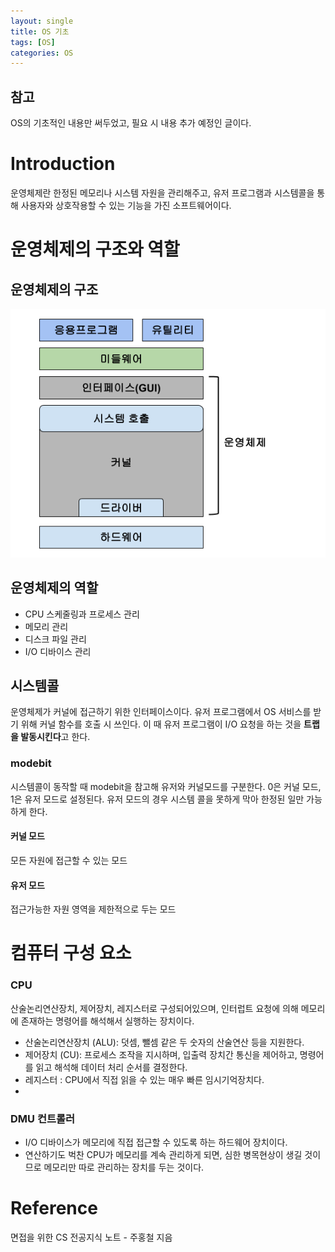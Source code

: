 ```yaml
---
layout: single
title: OS 기초
tags: [OS]
categories: OS
---
```

## 참고
OS의 기초적인 내용만 써두었고, 필요 시 내용 추가 예정인 글이다.

# Introduction
운영체제란 한정된 메모리나 시스템 자원을 관리해주고, 유저 프로그램과 시스템콜을 통해 사용자와 상호작용할 수 있는 기능을 가진 소프트웨어이다.

# 운영체제의 구조와 역할
## 운영체제의 구조
![](./../../../assets/images/2022-08-20_OSbasic_images/1661006415209.png)

## 운영체제의 역할
- CPU 스케줄링과 프로세스 관리
- 메모리 관리
- 디스크 파일 관리
- I/O 디바이스 관리

## 시스템콜 
운영체제가 커널에 접근하기 위한 인터페이스이다.
유저 프로그램에서 OS 서비스를 받기 위해 커널 함수를 호출 시 쓰인다.
이 때 유저 프로그램이 I/O 요청을 하는 것을 **트랩을 발동시킨다**고 한다.

### modebit
시스템콜이 동작할 때 modebit을 참고해 유저와 커널모드를 구분한다.
0은 커널 모드, 1은 유저 모드로 설정된다. 
유저 모드의 경우 시스템 콜을 못하게 막아 한정된 일만 가능하게 한다.

#### 커널 모드
모든 자원에 접근할 수 있는 모드

#### 유저 모드
접근가능한 자원 영역을 제한적으로 두는 모드

# 컴퓨터 구성 요소
### CPU
산술논리연산장치, 제어장치, 레지스터로 구성되어있으며, 
인터럽트 요청에 의해 메모리에 존재하는 명령어를 해석해서 실행하는 장치이다.

- 산술논리연산장치 (ALU): 덧셈, 뺄셈 같은 두 숫자의 산술연산 등을 지원한다.
- 제어장치 (CU): 프로세스 조작을 지시하며, 입출력 장치간 통신을 제어하고, 명령어를 읽고 해석해 데이터 처리 순서를 결정한다.
- 레지스터 : CPU에서 직접 읽을 수 있는 매우 빠른 임시기억장치다.
- 
### DMU 컨트롤러
- I/O 디바이스가 메모리에 직접 접근할 수 있도록 하는 하드웨어 장치이다.
- 연산하기도 벅찬 CPU가 메모리를 계속 관리하게 되면, 심한 병목현상이 생길 것이므로 메모리만 따로 관리하는 장치를 두는 것이다.

# Reference
면접을 위한 CS 전공지식 노트 - 주홍철 지음    